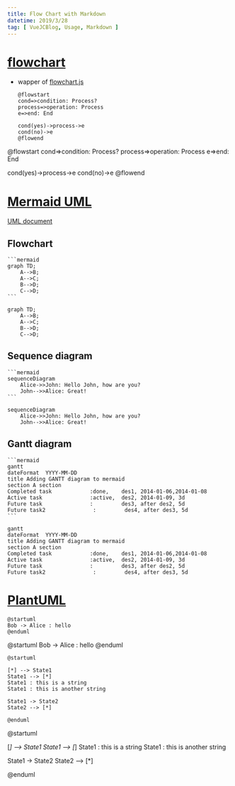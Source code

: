 ```yaml
---
title: Flow Chart with Markdown
datetime: 2019/3/28
tag: [ VueJCBlog, Usage, Markdown ]
---
```


# [flowchart](https://flowchart.vuepress.ulivz.com/)

* wapper of [flowchart.js](https://github.com/adrai/flowchart.js)

    ```
    @flowstart
    cond=>condition: Process?
    process=>operation: Process
    e=>end: End

    cond(yes)->process->e
    cond(no)->e
    @flowend
    ```

@flowstart
cond=>condition: Process?
process=>operation: Process
e=>end: End

cond(yes)->process->e
cond(no)->e
@flowend

# [Mermaid UML](https://github.com/knsv/mermaid)

[UML document](https://mermaidjs.github.io/)

## Flowchart

    ```mermaid
    graph TD;
        A-->B;
        A-->C;
        B-->D;
        C-->D;
    ```

```mermaid
graph TD;
    A-->B;
    A-->C;
    B-->D;
    C-->D;
```

## Sequence diagram

    ```mermaid
    sequenceDiagram
        Alice->>John: Hello John, how are you?
        John-->>Alice: Great!
    ```

```mermaid
sequenceDiagram
    Alice->>John: Hello John, how are you?
    John-->>Alice: Great!
```

## Gantt diagram

    ```mermaid
    gantt
    dateFormat  YYYY-MM-DD
    title Adding GANTT diagram to mermaid
    section A section
    Completed task            :done,    des1, 2014-01-06,2014-01-08
    Active task               :active,  des2, 2014-01-09, 3d
    Future task               :         des3, after des2, 5d
    Future task2               :         des4, after des3, 5d
    ```

```mermaid
gantt
dateFormat  YYYY-MM-DD
title Adding GANTT diagram to mermaid
section A section
Completed task            :done,    des1, 2014-01-06,2014-01-08
Active task               :active,  des2, 2014-01-09, 3d
Future task               :         des3, after des2, 5d
Future task2               :         des4, after des3, 5d
```



# [PlantUML](http://plantuml.com/zh/index)

    @startuml
    Bob -> Alice : hello
    @enduml
 
@startuml
Bob -> Alice : hello
@enduml


    @startuml
    
    [*] --> State1
    State1 --> [*]
    State1 : this is a string
    State1 : this is another string
    
    State1 -> State2
    State2 --> [*]
    
    @enduml

@startuml

[*] --> State1
State1 --> [*]
State1 : this is a string
State1 : this is another string

State1 -> State2
State2 --> [*]

@enduml

